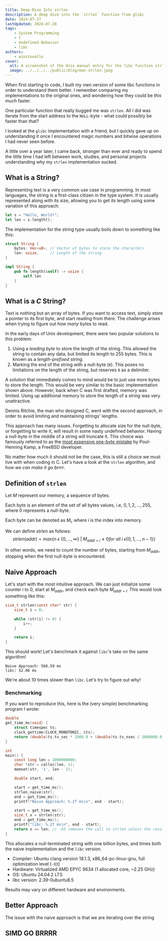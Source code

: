 ```yaml
---
title: Deep-Dive Into strlen
description: A deep dive into the `strlen` function from glibc
date: 2024-07-27
lastUpdated: 2024-07-28
tags:
    - System Programming
    - C
    - Undefined Behavior
    - libc
authors:
    - winstonallo
cover:
  alt: A screenshot of the Unix manual entry for the libc function strlen.
  image: ../../../../public/blog/man-strlen.jpeg
---
```

When first starting to code, I built my own version of some libc functions in order to understand them better. I remember comparing my implementations to the original ones, and wondering how they could be _this much_ faster.

One particular function that really bugged me was `strlen`. All I did was iterate from the start address to the `NULL`-byte - what could possibly be faster than that?

I looked at the `glibc` implementation with a friend, but I quickly gave up on understanding it once I encountered magic numbers and bitwise operations I had never seen before.

A little over a year later, I came back, stronger than ever and ready to spend the little time I had left between work, studies, and personal projects understanding why my `strlen` implementation sucked.
## What is a String?
Representing text is a very common use case in programming. In most languages, the string is a first-class citizen in the type system. It is usually represented along with its size, allowing you to get its length using some variation of this approach:
```rust
let s = "Hello, World!";
let len = s.length();
```
The implementation for the string type usually boils down to something like this:
```rust
struct String {
    bytes: Vec<u8>, // Vector of bytes to store the characters
    len: usize,     // Length of the string
}

impl String {
    pub fn length(&self) -> usize {
        self.len
    }
}
```
## What is a _C_ String?
Text is nothing but an array of bytes. If you want to access text, simply store a pointer to its first byte, and start reading from there. The challenge arises when trying to figure out _how many_ bytes to read.

In the early days of Unix development, there were two popular solutions to this problem:
1. Using a _leading byte_ to store the length of the string. This allowed the string to contain any data, but limited its length to 255 bytes. This is known as a _length-prefixed string_.
2. Marking the end of the string with a null-byte (`0`). This poses no limitations on the length of the string, but reserves `0` as a delimiter.

A solution that immediately comes to mind would be to just use more bytes to store the length. This would be very similar to the basic implementation shown above. However, back when C was first drafted, memory was limited. Using up additional memory to store the length of a string was very unattractive.

Dennis Ritchie, the man who designed C, went with the second approach, in order to avoid limiting and maintaining strings' lengths.

This approach has many issues. Forgetting to allocate size for the null-byte, or forgetting to write it, will result in some nasty undefined behavior. Having a null-byte in the middle of a string will truncate it. This choice was famously referred to as the [most expensive one-byte mistake](https://queue.acm.org/detail.cfm?id=2010365) by Poul-Henning Kamp, a FreeBSD developer.

No matter how much it should not be the case, this is still a choice we must live with when coding in C. Let's have a look at the `strlen` algorithm, and _how we can make it go brrrr_.
## Definition of `strlen`
Let $M$ represent our memory, a sequence of bytes.

Each byte is an element of the set of all bytes values, i.e, ${0,1,2,...,255}$, where $0$ represents a null-byte.

Each byte can be denoted as $M_i$, where $i$ is the index into memory.

We can define $strlen$ as follows:
$$
strlen(addr) = max\{n\ \epsilon\ \{0, ..., \infty\}\ |\ M_{addr + i} \ne 0 for\ all\ i\ \epsilon\{0,1,...,n-1\}\}
$$

In other words, we need to count the number of bytes, starting from $M_{addr}$, stopping when the first null-byte is encountered.
## Naive Approach
Let's start with the most intuitive approach. We can just initialize some counter $i$ to $0$, start at $M_{addr}$, and check each byte $M_{addr + i}$. This would look something like this:
```c
size_t strlen(const char* str) {
    size_t i = 0;

    while (str[i] != 0) {
        i++;
    }

    return i;
}
```
This should work! Let's benchmark it against `libc`'s take on the same algorithm!
```plaintext
Naive Approach: 568.59 ms
libc: 52.06 ms
```
We're about 10 times slower than `libc`. Let's try to figure out why!
### Benchmarking
If you want to reproduce this, here is the (very simple) benchmarking program I wrote:
```c
double
get_time_ms(void) {
    struct timespec ts;
    clock_gettime(CLOCK_MONOTONIC, &ts);
    return (double)ts.tv_sec * 1000.0 + (double)ts.tv_nsec / 1000000.0;
}

int
main() {
    const long len = 1000000000;
    char *str = calloc(len, 1);
    memset(str, '1', len - 2);

    double start, end;

    start = get_time_ms();
    strlen_naive(str);
    end = get_time_ms();
    printf("Naive Approach: %.2f ms\n", end - start);

    start = get_time_ms();
    size_t x = strlen(str);
    end = get_time_ms();
    printf("libc: %.2f ms\n", end - start);
    return x == len; // -O3 removes the call to strlen unless the result is used
}
```
This allocates a null-terminated string with one billion bytes, and times both the naive implementation and the `libc` version.

- Compiler: Ubuntu clang version 18.1.3, x86_64-pc-linux-gnu, full optimization level (`-O3`)
- Hardware: Virtualized AMD EPYC 9634 (1 allocated core, ~2.25 GHz)
- OS: Ubuntu 24.04.2 LTS
- libc version: 2.39-0ubuntu8.5

Results may vary on different hardware and environments.
## Better Approach
The issue with the naive approach is that we are iterating over the string
## SIMD GO BRRRR
